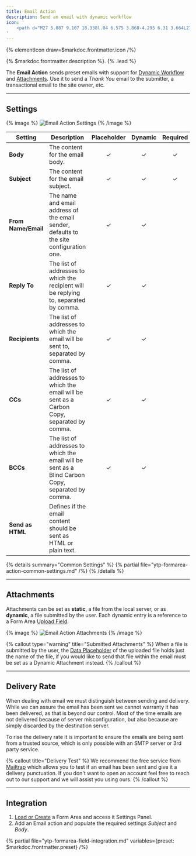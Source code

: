 ```yaml
---
title: Email Action
description: Send an email with dynamic workflow
icon: '
    <path d="M27 5.087 9.107 18.338l.04 6.575 3.868-4.295 6.31 3.664L27 5.087 3 14.756l6.107 3.582" fill="none" fill-rule="nonzero" stroke-width="2.03557"/>
'
---
```


{% elementIcon draw=$markdoc.frontmatter.icon /%}

{% $markdoc.frontmatter.description %}. {% .lead %}

The **Email Action** sends preset emails with support for [Dynamic Workflow](../dynamic) and [Attachments](#attachments). Use it to send a *Thank You* email to the submitter, a transactional email to the site owner, etc.

---

## Settings

{% image %}
![Email Action Settings](/assets/ytp/forms/action-email-settings.webp)
{% /image %}

| Setting | Description | Placeholder | Dynamic | Required |
| ------- | ----------- | :---------: | :-----: | :------: |
| **Body** | The content for the email body. | &#x2713; | &#x2713; | &#x2713; |
| **Subject** | The content for the email subject. | &#x2713; | &#x2713; | &#x2713; |
| **From Name/Email** | The name and email address of the email sender, defaults to the site configuration one. | &#x2713; | &#x2713; |
| **Reply To** | The list of addresses to which the recipient will be replying to, separated by comma. | &#x2713; | &#x2713; |
| **Recipients** | The list of addresses to which the email will be sent to, separated by comma. | &#x2713; | &#x2713; |
| **CCs** | The list of addresses to which the email will be sent as a Carbon Copy, separated by comma. | &#x2713; | &#x2713; |
| **BCCs** | The list of addresses to which the email will be sent as a Blind Carbon Copy, separated by comma. | &#x2713; | &#x2713; |
| **Send as HTML** | Defines if the email content should be sent as HTML or plain text. |

{% details summary="Common Settings" %}
    {% partial file="ytp-formarea-action-common-settings.md" /%}
{% /details %}

---

## Attachments

Attachments can be set as **static**, a file from the local server, or as **dynamic**, a file submitted by the user. Each dynamic entry is a reference to a Form Area [Upload Field](../fields/upload).

{% image %}
![Email Action Attachments](/assets/ytp/forms/action-email-attachments.webp)
{% /image %}

{% callout type="warning" title="Submitted Attachments" %}
When a file is submitted by the user, the [Data Placeholder](../dynamic#data-placeholders)  of the uploaded file holds just the name of the file, if you would like to send that file within the email must be set as a Dynamic Attachment instead.
{% /callout %}

---

## Delivery Rate

When dealing with email we must distinguish between sending and delivery. While we can assure the email has been sent we cannot warranty it has been delivered, as that is beyond our control. Most of the time emails are not delivered because of server misconfiguration, but also because are simply discarded by the destination server.

To rise the delivery rate it is important to ensure the emails are being sent from a trusted source, which is only possible with an SMTP server or 3rd party service.

{% callout title="Delivery Test" %}
We recommend the free service from [Mailtrap](https://mailtrap.io/) which allows you to test if an email has been sent and give it a delivery punctuation. If you don't want to open an account feel free to reach out to our support and we will assist you using ours.
{% /callout %}

---

## Integration

1. [Load or Create](../integration) a Form Area and access it Settings Panel.
1. Add an Email action and populate the required settings *Subject* and *Body*.

{% partial file="ytp-formarea-field-integration.md" variables={preset: $markdoc.frontmatter.preset} /%}
